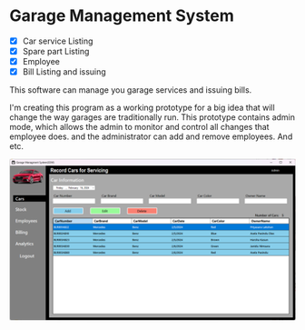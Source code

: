 # Garage Management System

- [X] Car service Listing
- [X] Spare part Listing
- [X] Employee
- [X] Bill Listing and issuing

This software can manage you garage services and issuing bills.

I'm creating this program as a working prototype for a big idea that will change the way garages are traditionally run. This prototype contains admin mode, which allows the admin to monitor and control all changes that employee does. and the administrator can add and remove employees. And etc.

![GMS Image](asserts/gms.png)